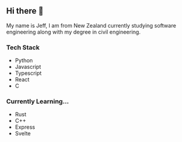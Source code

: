 ## Hi there 👋

My name is Jeff, I am from New Zealand currently studying software engineering along with my degree in civil engineering.

### Tech Stack

- Python
- Javascript
- Typescript
- React
- C

### Currently Learning...

- Rust
- C++
- Express
- Svelte

